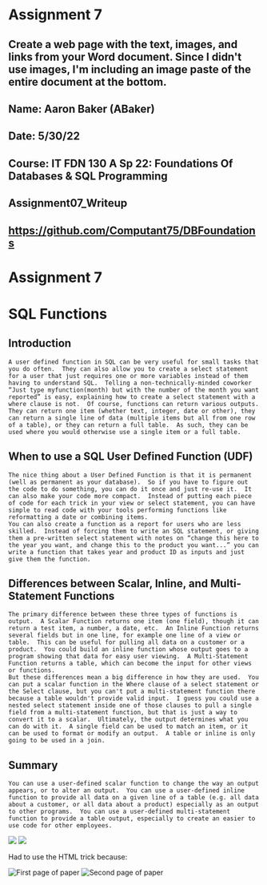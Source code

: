 # Assignment 7

## Create a web page with the text, images, and links from your Word document.  Since I didn't use images, I'm including an image paste of the entire document at the bottom.

## Name: Aaron Baker (ABaker)
## Date: 5/30/22
## Course: IT FDN 130 A Sp 22: Foundations Of Databases & SQL Programming
## Assignment07_Writeup
## https://github.com/Computant75/DBFoundations

# Assignment 7
# SQL Functions

## Introduction  
	A user defined function in SQL can be very useful for small tasks that you do often.  They can also allow you to create a select statement for a user that just requires one or more variables instead of them having to understand SQL.  Telling a non-technically-minded coworker “Just type myfunction(month) but with the number of the month you want reported” is easy, explaining how to create a select statement with a where clause is not.  Of course, functions can return various outputs.  They can return one item (whether text, integer, date or other), they can return a single line of data (multiple items but all from one row of a table), or they can return a full table.  As such, they can be used where you would otherwise use a single item or a full table.
  
## When to use a SQL User Defined Function (UDF)
	The nice thing about a User Defined Function is that it is permanent (well as permanent as your database).  So if you have to figure out the code to do something, you can do it once and just re-use it.  It can also make your code more compact.  Instead of putting each piece of code for each trick in your view or select statement, you can have simple to read code with your tools performing functions like reformatting a date or combining items.  
	You can also create a function as a report for users who are less skilled.  Instead of forcing them to write an SQL statement, or giving them a pre-written select statement with notes on “change this here to the year you want, and change this to the product you want...” you can write a function that takes year and product ID as inputs and just give them the function.
  
## Differences between Scalar, Inline, and Multi-Statement Functions
	The primary difference between these three types of functions is output.  A Scalar Function returns one item (one field), though it can return a test item, a number, a date, etc.  An Inline Function returns several fields but in one line, for example one line of a view or table.  This can be useful for pulling all data on a customer or a product.  You could build an inline function whose output goes to a program showing that data for easy user viewing.  A Multi-Statement Function returns a table, which can become the input for other views or functions.
	But these differences mean a big difference in how they are used.  You can put a scalar function in the Where clause of a select statement or the Select clause, but you can't put a multi-statement function there because a table wouldn't provide valid input.  I guess you could use a nested select statement inside one of those clauses to pull a single field from a multi-statement function, but that is just a way to convert it to a scalar.  Ultimately, the output determines what you can do with it.  A single field can be used to match an item, or it can be used to format or modify an output.  A table or inline is only going to be used in a join.
  
## Summary  
	You can use a user-defined scalar function to change the way an output appears, or to alter an output.  You can use a user-defined inline function to provide all data on a given line of a table (e.g. all data about a customer, or all data about a product) especially as an output to other programs.  You can use a user-defined multi-statement function to provide a table output, especially to create an easier to use code for other employees.
  
<img src="https://github.com/Computant75/DBFoundations/blob/main/docs/images/Assignment07_Writeup_ABaker-1.png"/>
<img src="https://github.com/Computant75/DBFoundations/blob/main/docs/images/Assignment07_Writeup_ABaker-2.png"/>

Had to use the HTML trick because:

![First page of paper](https://github.com/Computant75/DBFoundations/blob/main/docs/images/Assignment07_Writeup_ABaker-1.png)
![Second page of paper](https://github.com/Computant75/DBFoundations/blob/main/docs/images/Assignment07_Writeup_ABaker-2.png) 

